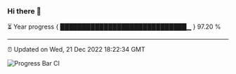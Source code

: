### Hi there 👋

⏳ Year progress { █████████████████████████████▁ } 97.20 %

---

⏰ Updated on Wed, 21 Dec 2022 18:22:34 GMT

![Progress Bar CI](https://github.com/ZhaoGui/ZhaoGui/workflows/Progress%20Bar%20CI/badge.svg)
